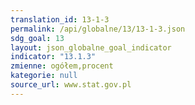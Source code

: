 ```yaml
---
translation_id: 13-1-3
permalink: /api/globalne/13/13-1-3.json
sdg_goal: 13
layout: json_globalne_goal_indicator
indicator: "13.1.3"
zmienne: ogółem,procent
kategorie: null
source_url: www.stat.gov.pl
---
```

